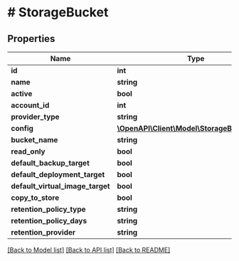 # # StorageBucket

## Properties

Name | Type | Description | Notes
------------ | ------------- | ------------- | -------------
**id** | **int** |  | [optional]
**name** | **string** |  | [optional]
**active** | **bool** |  | [optional]
**account_id** | **int** |  | [optional]
**provider_type** | **string** |  | [optional]
**config** | [**\OpenAPI\Client\Model\StorageBucketConfig**](StorageBucketConfig.md) |  | [optional]
**bucket_name** | **string** |  | [optional]
**read_only** | **bool** |  | [optional]
**default_backup_target** | **bool** |  | [optional]
**default_deployment_target** | **bool** |  | [optional]
**default_virtual_image_target** | **bool** |  | [optional]
**copy_to_store** | **bool** |  | [optional]
**retention_policy_type** | **string** |  | [optional]
**retention_policy_days** | **string** |  | [optional]
**retention_provider** | **string** |  | [optional]

[[Back to Model list]](../../README.md#models) [[Back to API list]](../../README.md#endpoints) [[Back to README]](../../README.md)
